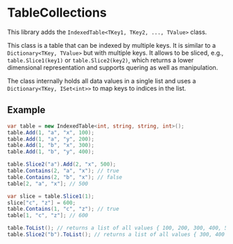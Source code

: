 # TableCollections

This library adds the `IndexedTable<TKey1, TKey2, ..., TValue>` class.

This class is a table that can be indexed by multiple keys. It is similar to a `Dictionary<TKey, TValue>` but with multiple keys. It allows to be sliced, e.g., `table.Slice1(key1)` or `table.Slice2(key2)`, which returns a lower dimensional representation and supports quering as well as manipulation.

The class internally holds all data values in a single list and uses a `Dictionary<TKey, ISet<int>>` to map keys to indices in the list.

## Example

```csharp
var table = new IndexedTable<int, string, string, int>();
table.Add(1, "a", "x", 100);
table.Add(1, "a", "y", 200);
table.Add(1, "b", "x", 300);
table.Add(1, "b", "y", 400);

table.Slice2("a").Add(2, "x", 500);
table.Contains(2, "a", "x"); // true
table.Contains(2, "b", "x"); // false
table[2, "a", "x"]; // 500

var slice = table.Slice1(1);
slice["c", "z"] = 600;
table.Contains(1, "c", "z"); // true
table[1, "c", "z"]; // 600

table.ToList(); // returns a list of all values { 100, 200, 300, 400, 500, 600 } (order not guaranteed)
table.Slice2("b").ToList(); // returns a list of all values { 300, 400 } (order not guaranteed)
```